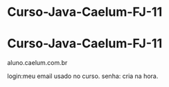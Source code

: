 # Curso-Java-Caelum-FJ-11
# Curso-Java-Caelum-FJ-11

aluno.caelum.com.br

login:meu email usado no curso.
senha: cria na hora.

